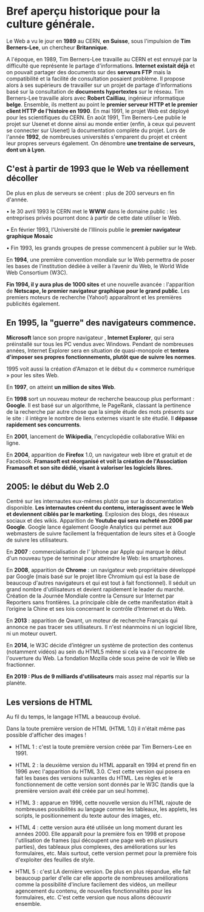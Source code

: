 # Bref aperçu historique pour la culture générale.

Le Web a vu le jour en **1989** au CERN, **en Suisse**, sous l'impulsion de **Tim Berners-Lee**, un chercheur **Britannique**.

A l'époque, en 1989, Tim Berners-Lee travaille au CERN et est ennuyé par la difficulté que représente le partage d'informations. **Internet existait déjà** et on pouvait partager des documents sur des **serveurs FTP** mais la compatibilité et la facilité de consultation posaient problème.
Il propose alors à ses supérieurs de travailler sur un projet de partage d'informations basé sur la consultation de **documents hypertextes** sur le réseau.
Tim Berners-Lee travaille alors avec **Robert Cailliau**, ingénieur informatique **belge**. Ensemble, ils mettent au point le **premier serveur HTTP et le premier client HTTP de l'histoire en 1990**.
En mai 1991, le projet Web est déployé pour les scientifiques du CERN. En août 1991, Tim Berners-Lee publie le projet sur Usenet et donne ainsi au monde entier (enfin, à ceux qui peuvent se connecter sur Usenet) la documentation complète du projet.
Lors de l'année **1992**, de nombreuses universités s'emparent du projet et créent leur propres serveurs également. On dénombre **une trentaine de serveurs, dont un à Lyon**.

C'est à partir de **1993 que le Web va réellement décoller** 
---
De plus en plus de serveurs se créent :  plus de 200 serveurs en fin d'année.

•	le 30 avril 1993 le CERN met le **WWW** dans le domaine public : les entreprises privés pourront donc à partir de cette date utiliser le Web.

•	En février 1993, l'Université de l’Illinois publie le **premier navigateur graphique Mosaic** 

•	Fin 1993, les grands groupes de presse commencent à publier sur le Web.

En **1994**, une première convention mondiale sur le Web permettra de poser les bases de l'institution dédiée à veiller à l’avenir du Web, le World Wide Web Consortium (W3C).

**Fin 1994, il y aura plus de 1000 sites** et une nouvelle avancée : l'apparition de **Netscape, le premier navigateur graphique pour le grand public**. Les premiers moteurs de recherche (Yahoo!) apparaîtront et les premières publicités également.

En 1995, la "guerre" des navigateurs commence.
--
**Microsoft** lance son propre navigateur , **Internet Explorer**, qui sera préinstallé sur tous les PC vendus avec Windows. 
Pendant de nombreuses années, Internet Explorer sera en situation de quasi-monopole et **tentera d'imposer ses propres fonctionnements, plutôt que de suivre les normes**.

1995 voit aussi la création d'Amazon et le début du « commerce numérique » pour les sites Web.

En **1997**, on atteint **un million de sites Web**.

En **1998** sort un nouveau moteur de recherche beaucoup plus performant : **Google**.
Il est basé sur un algorithme, le PageRank, classant la pertinence de la recherche par autre chose que la simple étude des mots présents sur le site : il intègre le nombre de liens externes visant le site étudié. Il **dépasse rapidement ses concurrents**.

En **2001**, lancement de **Wikipedia**, l'encyclopédie collaborative Wiki en ligne.

En **2004**, apparition de **Firefox** 1.0, un navigateur web libre et gratuit et de Facebook.  **Framasoft est réorganisé et voit la création de l'Association Framasoft et son site dédié, visant à valoriser les logiciels libres.**

2005: le début du Web 2.0
--
Centré sur les internautes eux-mêmes plutôt que sur la documentation disponible. **Les internautes créent du contenu, interagissent avec le Web et deviennent ciblés par le marketing**. Explosion des blogs, des réseaux sociaux et des wikis. Apparition de **Youtube qui sera racheté en 2006 par Google**. Google lance également Google Analytics qui permet aux webmasters de suivre facilement la fréquentation de leurs sites et à Google de suivre les utilisateurs.

En **2007** : commercialisation de l' Iphone par Apple qui marque le début d'un nouveau type de terminal pour atteindre le Web: les smartphones.

En **2008**, apparition de **Chrome** : un navigateur web propriétaire développé par Google (mais basé sur le projet libre Chromium qui est la base de beaucoup d'autres navigateurs et qui est tout à fait fonctionnel). Il séduit un grand nombre d'utilisateurs et devient rapidement le leader du marché. 
Création de la Journée Mondiale contre la Censure sur Internet par Reporters sans frontières. La principale cible de cette manifestation était à l’origine la Chine et ses lois concernant le contrôle d’Internet et du Web.

En **2013** : apparition de Qwant, un moteur de recherche Français qui annonce ne pas tracer ses utilisateurs. Il n'est néanmoins ni un logiciel libre, ni un moteur ouvert.

En **2014**, le W3C décide d’intégrer un système de protection des contenus (notamment vidéos) au sein du HTML5 même si cela va à l'encontre de l'ouverture du Web. La fondation Mozilla cède sous peine de voir le Web se fractionner.

**En 2019 : Plus de 9 milliards d'utilisateurs** mais assez mal répartis sur la planète.



## Les versions de HTML
Au fil du temps, le langage HTML a beaucoup évolué.

Dans la toute première version de HTML (HTML 1.0) il n'était même pas possible d'afficher des images !

* HTML 1 : c'est la toute première version créée par Tim Berners-Lee en 1991.

* HTML 2 : la deuxième version du HTML apparaît en 1994 et prend fin en 1996 avec l'apparition du HTML 3.0.
C'est cette version qui posera en fait les bases des versions suivantes du HTML.
Les règles et le fonctionnement de cette version sont donnés par le W3C (tandis que la première version avait été créée par un seul homme).

* HTML 3 : apparue en 1996, cette nouvelle version du HTML rajoute de nombreuses possibilités au langage comme les tableaux, les applets, les scripts, le positionnement du texte autour des images, etc.

* HTML 4 : cette version aura été utilisée un long moment durant les années 2000.
Elle apparaît pour la première fois en 1998 et propose l'utilisation de frames (qui découpent une page web en plusieurs parties), des tableaux plus complexes, des améliorations sur les formulaires, etc. Mais surtout, cette version permet pour la première fois d'exploiter des feuilles de style.

* HTML 5 : c'est LA dernière version. De plus en plus répandue, elle fait beaucoup parler d'elle car elle apporte de nombreuses améliorations comme la possibilité d'inclure facilement des vidéos, un meilleur agencement du contenu, de nouvelles fonctionnalités pour les formulaires, etc. C'est cette version que nous allons découvrir ensemble.


